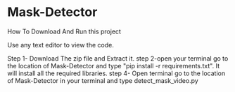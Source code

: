 # Mask-Detector

How To Download And Run this project

Use any text editor to view the code.

Step 1- Download The zip file and Extract it.
step 2-open your terminal go to the location of Mask-Detector and type "pip install -r requirements.txt".
It will install all the required libraries.
step 4- Open terminal go to the location of Mask-Detector in your terminal and type detect_mask_video.py
